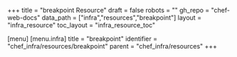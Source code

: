 +++
title = "breakpoint Resource"
draft = false
robots = ""
gh_repo = "chef-web-docs"
data_path = ["infra","resources","breakpoint"]
layout = "infra_resource"
toc_layout = "infra_resource_toc"

[menu]
  [menu.infra]
    title = "breakpoint"
    identifier = "chef_infra/resources/breakpoint"
    parent = "chef_infra/resources"
+++

<!-- The contents of this page are automatically generated from the breakpoint.yaml file in the data directory. -->
<!-- To suggest a change, edit the https://github.com/chef/chef/blob/main/lib/chef/resource/breakpoint.rb file
      and submit a pull request to the https://github.com/chef/chef repository. -->
